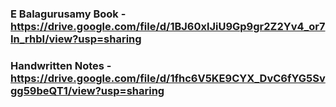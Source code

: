 ### E Balagurusamy Book - https://drive.google.com/file/d/1BJ60xlJiU9Gp9gr2Z2Yv4_or7In_rhbI/view?usp=sharing

### Handwritten Notes - https://drive.google.com/file/d/1fhc6V5KE9CYX_DvC6fYG5Svgg59beQT1/view?usp=sharing
